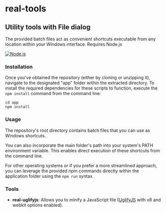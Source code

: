 # real-tools

## Utility tools with File dialog

The provided batch files act as convenient shortcuts executable from any location within your Windows interface. Requires Node.js

[![Node.js](https://img.shields.io/badge/node.js-20.11.0-0?logo=node.js&labelColor=233056&color=65b849)](https://nodejs.org/)

### Installation

Once you've obtained the repository (either by cloning or unzipping it), navigate to the designated "app" folder within the extracted directory. To install the required dependencies for these scripts to function, execute the `npm install` command from the command line:

```
cd app
npm install
```

### Usage

The repository's root directory contains batch files that you can use as Windows shortcuts.

You can also incorporate the main folder's path into your system's PATH environment variable. This enables direct execution of these shortcuts from the command line.

For other operating systems or if you prefer a more streamlined approach, you can leverage the provided npm commands directly within the application folder using the `npm run` syntax.

### Tools

- **real-uglifyjs**: Allows you to minify a JavaScript file ([UglifyJS](https://github.com/mishoo/UglifyJS) with v8 and webkit options enabled).

